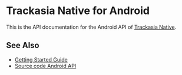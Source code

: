 # Trackasia Native for Android

This is the API documentation for the Android API of [Trackasia Native](https://github.com/track-asia/trackasia-native).

## See Also

- [Getting Started Guide](https://track-asia.com/trackasia-native/docs/book/android/getting-started-guide.html)
- [Source code Android API](https://github.com/track-asia/trackasia-native/tree/main/platform/android)

